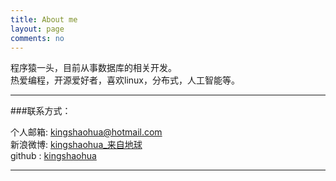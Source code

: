 ```yaml
---
title: About me
layout: page
comments: no
---
```


程序猿一头，目前从事数据库的相关开发。  
热爱编程，开源爱好者，喜欢linux，分布式，人工智能等。		

----

###联系方式：        

个人邮箱: [kingshaohua@hotmail.com](kingshaohua@hotmail.com)     
新浪微博: [kingshaohua_来自地球](http://www.weibo.com/u/1669858824)  
github : [kingshaohua](https://github.com/kingshaohua)        

----

